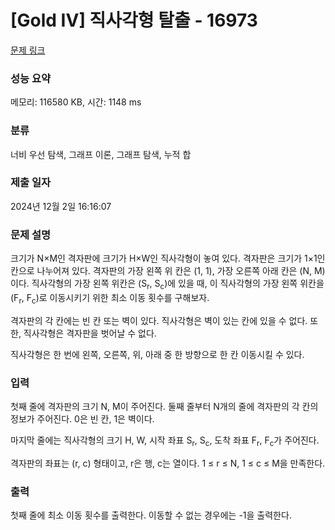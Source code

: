# [Gold IV] 직사각형 탈출 - 16973 

[문제 링크](https://www.acmicpc.net/problem/16973) 

### 성능 요약

메모리: 116580 KB, 시간: 1148 ms

### 분류

너비 우선 탐색, 그래프 이론, 그래프 탐색, 누적 합

### 제출 일자

2024년 12월 2일 16:16:07

### 문제 설명

<p>크기가 N×M인 격자판에 크기가 H×W인 직사각형이 놓여 있다. 격자판은 크기가 1×1인 칸으로 나누어져 있다. 격자판의 가장 왼쪽 위 칸은 (1, 1), 가장 오른쪽 아래 칸은 (N, M)이다. 직사각형의 가장 왼쪽 위칸은 (S<sub>r</sub>, S<sub>c</sub>)에 있을 때, 이 직사각형의 가장 왼쪽 위칸을 (F<sub>r</sub>, F<sub>c</sub>)로 이동시키기 위한 최소 이동 횟수를 구해보자.</p>

<p>격자판의 각 칸에는 빈 칸 또는 벽이 있다. 직사각형은 벽이 있는 칸에 있을 수 없다. 또한, 직사각형은 격자판을 벗어날 수 없다.</p>

<p>직사각형은 한 번에 왼쪽, 오른쪽, 위, 아래 중 한 방향으로 한 칸 이동시킬 수 있다.</p>

### 입력 

 <p>첫째 줄에 격자판의 크기 N, M이 주어진다. 둘째 줄부터 N개의 줄에 격자판의 각 칸의 정보가 주어진다. 0은 빈 칸, 1은 벽이다.</p>

<p>마지막 줄에는 직사각형의 크기 H, W, 시작 좌표 S<sub>r</sub>, S<sub>c</sub>, 도착 좌표 F<sub>r</sub>, F<sub>c</sub>가 주어진다.</p>

<p>격자판의 좌표는 (r, c) 형태이고, r은 행, c는 열이다. 1 ≤ r ≤ N, 1 ≤ c ≤ M을 만족한다.</p>

### 출력 

 <p>첫째 줄에 최소 이동 횟수를 출력한다. 이동할 수 없는 경우에는 -1을 출력한다.</p>

